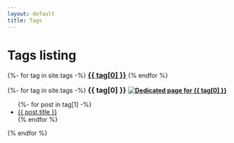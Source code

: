```yaml
---
layout: default
title: Tags
---
```


<!-- Begin code @ tags/index.md -->

# Tags listing

<div class="catcloud">
{%- for tag in site.tags -%}
  <a href="#{{ tag[0] }}"><h3 style="display:inline;">{{ tag[0] }}</h3></a>
  <!-- <a href="{{ tag[0] | prepend: 'tags/' | relative_url }}"><h3 style="display:inline;">{{ tag[0] }}</h3></a> -->
{% endfor %}
</div>

<p></p>

<div class="catcloud">
{%- for tag in site.tags -%}
  <a name="{{ tag[0] }}"><h3 style="display:inline;">{{ tag[0] }}</h3></a>
  <!-- <a href="{{ tag[0] | prepend: 'tags/' | relative_url }}"><h3>{{ tag[0] }}</h3></a> -->
<!--  <a href="{{ tag[0] | prepend: 'tags/' | relative_url }}"><h4 style="display:inline;">(Dedicated page for {{ tag[0] }})</h4></a> -->
  <a href="{{ tag[0] | prepend: 'tags/' | relative_url }}"><h4 style="display:inline;"><img src="{{ '/assets/images/arrow-58-32.png' | relative_url }}" alt="Dedicated page for {{ tag[0] }}"</img></h4></a> 
  <ul>
    {%- for post in tag[1] -%}
      <li><a href="{{ post.url| relative_url }}">{{ post.title }}</a></li>
    {% endfor %}
  </ul>
{% endfor %}
<div>

<!-- End code @ tags/index.md -->
